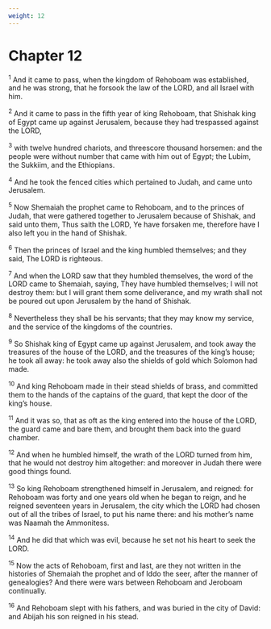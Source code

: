 ```yaml
---
weight: 12
---
```


# Chapter 12

<sup>1</sup> And it came to pass, when the kingdom of Rehoboam was established, and he was strong, that he forsook the law of the LORD, and all Israel with him. 

<sup>2</sup> And it came to pass in the fifth year of king Rehoboam, that Shishak king of Egypt came up against Jerusalem, because they had trespassed against the LORD, 

<sup>3</sup> with twelve hundred chariots, and threescore thousand horsemen: and the people were without number that came with him out of Egypt; the Lubim, the Sukkiim, and the Ethiopians. 

<sup>4</sup> And he took the fenced cities which pertained to Judah, and came unto Jerusalem. 

<sup>5</sup> Now Shemaiah the prophet came to Rehoboam, and to the princes of Judah, that were gathered together to Jerusalem because of Shishak, and said unto them, Thus saith the LORD, Ye have forsaken me, therefore have I also left you in the hand of Shishak. 

<sup>6</sup> Then the princes of Israel and the king humbled themselves; and they said, The LORD is righteous. 

<sup>7</sup> And when the LORD saw that they humbled themselves, the word of the LORD came to Shemaiah, saying, They have humbled themselves; I will not destroy them: but I will grant them some deliverance, and my wrath shall not be poured out upon Jerusalem by the hand of Shishak. 

<sup>8</sup> Nevertheless they shall be his servants; that they may know my service, and the service of the kingdoms of the countries. 

<sup>9</sup> So Shishak king of Egypt came up against Jerusalem, and took away the treasures of the house of the LORD, and the treasures of the king’s house; he took all away: he took away also the shields of gold which Solomon had made. 

<sup>10</sup> And king Rehoboam made in their stead shields of brass, and committed them to the hands of the captains of the guard, that kept the door of the king’s house. 

<sup>11</sup> And it was so, that as oft as the king entered into the house of the LORD, the guard came and bare them, and brought them back into the guard chamber. 

<sup>12</sup> And when he humbled himself, the wrath of the LORD turned from him, that he would not destroy him altogether: and moreover in Judah there were good things found. 

<sup>13</sup> So king Rehoboam strengthened himself in Jerusalem, and reigned: for Rehoboam was forty and one years old when he began to reign, and he reigned seventeen years in Jerusalem, the city which the LORD had chosen out of all the tribes of Israel, to put his name there: and his mother’s name was Naamah the Ammonitess. 

<sup>14</sup> And he did that which was evil, because he set not his heart to seek the LORD. 

<sup>15</sup> Now the acts of Rehoboam, first and last, are they not written in the histories of Shemaiah the prophet and of Iddo the seer, after the manner of genealogies? And there were wars between Rehoboam and Jeroboam continually. 

<sup>16</sup> And Rehoboam slept with his fathers, and was buried in the city of David: and Abijah his son reigned in his stead. 


